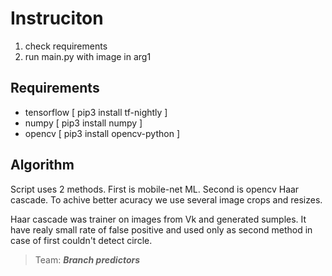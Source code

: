 # Instruciton

1. check requirements
2. run main.py with image in arg1

## Requirements

- tensorflow [ pip3 install tf-nightly ]
- numpy      [ pip3 install numpy ]
- opencv     [ pip3 install opencv-python ]

## Algorithm

Script uses 2 methods. First is mobile-net ML. Second is opencv Haar cascade.
To achive better acuracy we use several image crops and resizes.

Haar cascade was trainer on images from Vk and generated sumples. It have realy small rate of false positive and used only as second method in case of first couldn't detect circle.
  
> Team:  ***Branch predictors***
